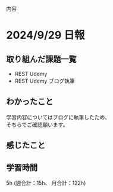 内容
# 2024/9/29 日報
## 取り組んだ課題一覧
+ REST Udemy
+ REST Udemy ブログ執筆

## わかったこと
学習内容についてはブログに執筆したため、  
そちらでご確認願います。

## 感じたこと  

## 学習時間
5h (週合計：15h、 月合計：122h)